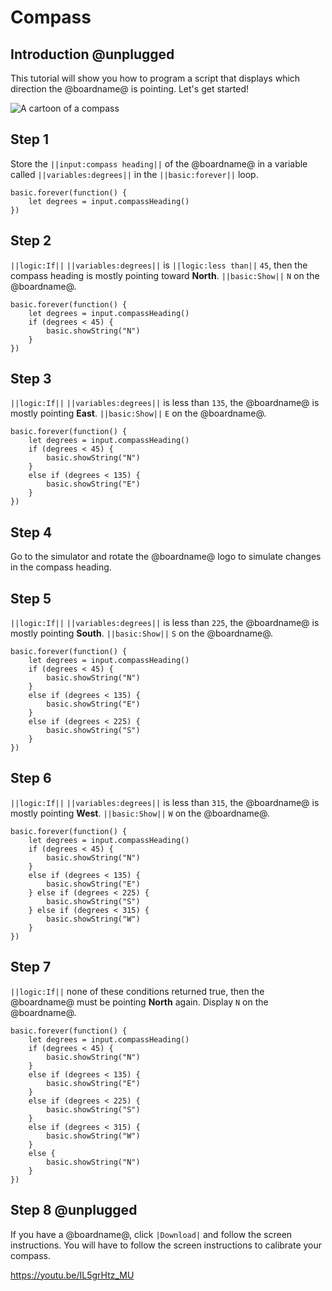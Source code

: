 # Compass

## Introduction @unplugged

This tutorial will show you how to program a script that displays which direction the @boardname@ is pointing. Let's get started!

![A cartoon of a compass](/static/mb/projects/a5-compass.png)

## Step 1

Store the ``||input:compass heading||`` of the @boardname@ in a variable called ``||variables:degrees||`` in the ``||basic:forever||`` loop.

```spy
basic.forever(function() {
    let degrees = input.compassHeading()
})
```

## Step 2

``||logic:If||`` ``||variables:degrees||`` is ``||logic:less than||`` `45`, 
then the compass heading is mostly pointing toward **North**. ``||basic:Show||`` `N` on the @boardname@.

```spy
basic.forever(function() {
    let degrees = input.compassHeading()
    if (degrees < 45) {
        basic.showString("N")
    }
})
```

## Step 3

``||logic:If||`` ``||variables:degrees||`` is less than `135`, the @boardname@ is mostly pointing **East**. ``||basic:Show||`` `E` on the @boardname@.

```spy
basic.forever(function() {
    let degrees = input.compassHeading()
    if (degrees < 45) {
        basic.showString("N")
    }
    else if (degrees < 135) {
        basic.showString("E")
    }
})
```

## Step 4

Go to the simulator and rotate the @boardname@ logo to simulate changes in the compass heading.

## Step 5

``||logic:If||`` ``||variables:degrees||`` is less than `225`, the @boardname@ is mostly pointing **South**. ``||basic:Show||`` `S` on the @boardname@.

```spy
basic.forever(function() {
    let degrees = input.compassHeading()
    if (degrees < 45) {
        basic.showString("N")
    }
    else if (degrees < 135) {
        basic.showString("E")
    }
    else if (degrees < 225) {
        basic.showString("S")
    }
})
```

## Step 6

``||logic:If||`` ``||variables:degrees||`` is less than `315`, the @boardname@ is mostly pointing **West**. ``||basic:Show||`` `W` on the @boardname@.

```spy
basic.forever(function() {
    let degrees = input.compassHeading()
    if (degrees < 45) {
        basic.showString("N")
    }
    else if (degrees < 135) {
        basic.showString("E")
    } else if (degrees < 225) {
        basic.showString("S")
    } else if (degrees < 315) {
        basic.showString("W")
    }
})
```

## Step 7

``||logic:If||`` none of these conditions returned true, then the @boardname@ must be pointing **North** again. Display `N` on the @boardname@.

```spy
basic.forever(function() {
    let degrees = input.compassHeading()
    if (degrees < 45) {
        basic.showString("N")
    }
    else if (degrees < 135) {
        basic.showString("E")
    }
    else if (degrees < 225) {
        basic.showString("S")
    } 
    else if (degrees < 315) {
        basic.showString("W")
    } 
    else {
        basic.showString("N")
    }
})
```

## Step 8 @unplugged

If you have a @boardname@, click `|Download|` and follow the screen instructions. 
You will have to follow the screen instructions to calibrate your compass.

https://youtu.be/IL5grHtz_MU